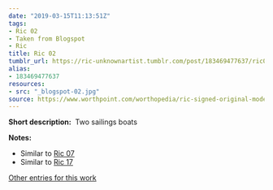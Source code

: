 ```yaml
---
date: "2019-03-15T11:13:51Z"
tags:
- Ric 02
- Taken from Blogspot
- Ric
title: Ric 02
tumblr_url: https://ric-unknownartist.tumblr.com/post/183469477637/ric02
alias:
- 183469477637
resources:
- src: "_blogspot-02.jpg"
source: https://www.worthpoint.com/worthopedia/ric-signed-original-modernist-etching-307017596
---
```


**Short description:** &nbsp;Two sailings boats

**Notes:** &nbsp;

- Similar to [Ric 07](/tags/Ric-07)
- Similar to [Ric 17](/tags/Ric-17)

[Other entries for this work](/tags/Ric-02)
